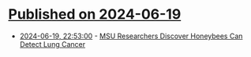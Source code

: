 # [Published on 2024-06-19](index.md)

* [2024-06-19, 22:53:00](https://soylentnews.org/article.pl?sid=24/06/18/1516238&from=rss) - [MSU Researchers Discover Honeybees Can Detect Lung Cancer](https://soylentnews.org/article.pl?sid=24/06/18/1516238&from=rss)
